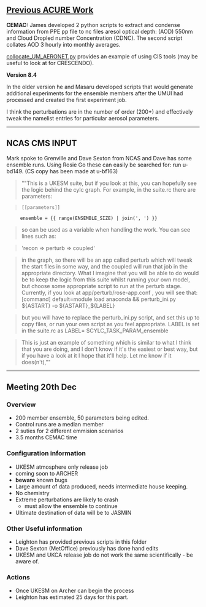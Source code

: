 ## [Previous ACURE Work](https://github.com/cemac/A-CURE) ##


**CEMAC:**
James developed 2 python scripts to extract and condense information from PPE
pp file to nc files aresol optical depth: (AOD) 550nm and Cloud Dropled number
Concentration (CDNC). The second script collates AOD 3 hourly into monthly averages.

[collocate_UM_AERONET.py](https://github.com/cemac/A-CURE/blob/master/Python/collocate_UM_AERONET.py) provides an example of using CIS tools (may be useful to look at for CRESCENDO).

**Version 8.4**

In the older version he and Masaru developed scripts that would generate
additional experiments for the ensemble members after the UMUI had
processed and created the first experiment job.

I think the perturbations are in the number of order (200+) and
effectively tweak the namelist entries for particular aerosol parameters.

<hr>

## NCAS CMS INPUT ##

Mark spoke to Grenville and Dave Sexton from NCAS and Dave has some ensemble runs. Using Rosie Go
these can easily be searched for: run u-bd149. (CS copy has been made at u-bf163)

>""This is a UKESM suite, but if you look at this, you
can hopefully see the logic behind the cylc graph. For example, in the
suite.rc there are parameters:

>     [[parameters]]
         ensemble = {{ range(ENSEMBLE_SIZE) | join(', ') }}

>so <ensemble> can be used as a variable when handling the work. You can
see lines such as:

>'recon => perturb<ensemble> => coupled<ensemble>'

>in the graph, so there will be an app called perturb which will tweak
the start files in some way, and the coupled<ensemble> will run that job
in the appropriate directory. What I imagine that you will be able to do
would be to keep the logic from this suite whilst running your own
model, but choose some appropriate script to run at the perturb stage.
Currently, if you look at app/perturb/rose-app.conf , you will see that:
[command]
>default=module load anaconda && perturb_ini.py ${ASTART} -o
${ASTART}_${LABEL}

>but you will have to replace the perturb_ini.py script, and set this up
to copy files, or run your own script as you feel appropriate. LABEL is
set in the suite.rc as LABEL= $CYLC_TASK_PARAM_ensemble

>This is just an example of something which is similar to what I think
that you are doing, and I don't know if it's the easiest or best way,
but if you have a look at it I hope that it'll help. Let me know if it
does(n't),""

<hr>

## Meeting 20th Dec ##

### Overview ###

* 200 member ensemble, 50 parameters being edited.
* Control runs are a median member
* 2 suties for 2 different emmision scenarios
* 3.5 months CEMAC time

### Configuration information ###

* UKESM atmosphere only release job
 * coming soon to ARCHER
 * **beware** known bugs
* Large amount of data produced, needs intermediate house keeping.
* No chemistry
* Extreme perturbations are likely to crash
  * must allow the ensemble to continue
* Ultimate destination of data will be to JASMIN

### Other Useful information ###

* Leighton has provided previous scripts in this folder
* Dave Sexton (MetOffice) previously has done hand edits
* UKESM and UKCA release job do not work the same scientifically - be aware of.

### Actions ###

* Once UKESM on Archer can begin the process
* Leighton has estimated 25 days for this part.
